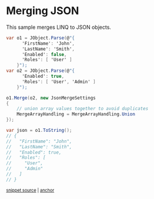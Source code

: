 # Merging JSON

This sample merges LINQ to JSON objects.

<!-- snippet: MergeJson -->
<a id='snippet-mergejson'></a>
```cs
var o1 = JObject.Parse(@"{
      'FirstName': 'John',
      'LastName': 'Smith',
      'Enabled': false,
      'Roles': [ 'User' ]
    }");
var o2 = JObject.Parse(@"{
      'Enabled': true,
      'Roles': [ 'User', 'Admin' ]
    }");

o1.Merge(o2, new JsonMergeSettings
{
    // union array values together to avoid duplicates
    MergeArrayHandling = MergeArrayHandling.Union
});

var json = o1.ToString();
// {
//   "FirstName": "John",
//   "LastName": "Smith",
//   "Enabled": true,
//   "Roles": [
//     "User",
//     "Admin"
//   ]
// }
```
<sup><a href='/src/Tests/Documentation/Samples/Linq/MergeJson.cs#L35-L63' title='Snippet source file'>snippet source</a> | <a href='#snippet-mergejson' title='Start of snippet'>anchor</a></sup>
<!-- endSnippet -->
